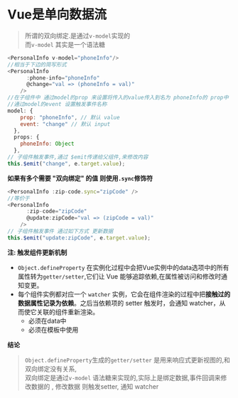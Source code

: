 # Vue是单向数据流
>所谓的双向绑定.是通过`v-model`实现的\
而`v-model` 其实是一个语法糖

```javascript
<PersonalInfo v-model="phoneInfo"/>
//相当于下边的简写形式
<PersonalInfo
      :phone-info="phoneInfo"
      @change="val => (phoneInfo = val)"
    />
//在子组件中 通过model的prop 来设置将传入的value传入到名为 phoneInfo的 prop中
//通过model的event 设置触发事件名称
model: {
    prop: "phoneInfo", // 默认 value
    event: "change" // 默认 input
  },
  props: {
    phoneInfo: Object
  },
// 子组件触发事件,通过 $emit传递给父组件,来修改内容
this.$emit("change", e.target.value);

```
**如果有多个需要 "双向绑定" 的值 则使用`.sync`修饰符**
```javascript
<PersonalInfo :zip-code.sync="zipCode" />
//等价于
<PersonalInfo
      :zip-code="zipCode"
      @update:zipCode="val => (zipCode = val)"
    />
// 子组件触发事件 通过如下方式 更新数据
this.$emit("update:zipCode", e.target.value);
```

**注: 触发组件更新机制**
 - `Object.defineProperty` 在实例化过程中会把Vue实例中的data选项中的所有属性转为`getter/setter`,它们让 Vue 能够追踪依赖,在属性被访问和修改时通知变更。
 - 每个组件实例都对应一个 `watcher` 实例，它会在组件渲染的过程中把**接触过的数据属性记录为依赖**。之后当依赖项的 setter 触发时，会通知 watcher，从而使它关联的组件重新渲染。
   - 必须在data中
   - 必须在模板中使用

**结论**
>`Object.defineProperty`生成的`getter/setter` 是用来响应式更新视图的,和双向绑定没有关系,\
双向绑定是通过`v-model` 语法糖来实现的,实际上是绑定数据,事件回调来修改数据的 , 修改数据 则触发setter, 通知 watcher